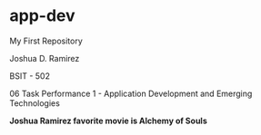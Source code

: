 # app-dev
My First Repository

Joshua D. Ramirez

BSIT - 502 

06 Task Performance 1 - Application Development and Emerging Technologies


**Joshua Ramirez favorite movie is Alchemy of Souls**
